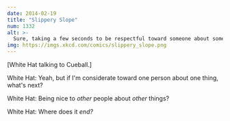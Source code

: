 ```yaml
---
date: 2014-02-19
title: "Slippery Slope"
num: 1332
alt: >-
  Sure, taking a few seconds to be respectful toward someone about something they care about doesn't sound hard. But if you talk to hundreds of people every day and they all start expecting that same consideration, it could potentially add up to MINUTES wasted. And for WHAT?
img: https://imgs.xkcd.com/comics/slippery_slope.png
---
```

[White Hat talking to Cueball.]

White Hat: Yeah, but if I'm considerate toward one person about one thing, what's next?

White Hat: Being nice to *other* people about *other* things?

White Hat: Where does it *end?*